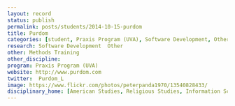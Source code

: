 ```yaml
---
layout: record
status: publish
permalink: posts/students/2014-10-15-purdom
title: Purdom
categories: [student, Praxis Program (UVA), Software Development, Other]
research: Software Development  Other
other: Methods Training
other_discipline: 
program: Praxis Program (UVA)
website: http://www.purdom.com
twitter:  Purdom_L
image: https://www.flickr.com/photos/peterpanda1970/13540828433/
disciplinary_home: [American Studies, Religious Studies, Information Science]
---
```


